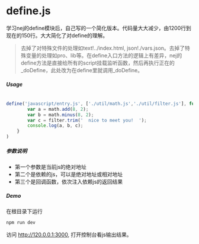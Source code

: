 # define.js
学习nej的define模块后，自己写的一个简化版本。代码量大大减少，由1200行到现在的150行。大大简化了对define的理解。

> 去掉了对特殊文件的处理如text!../index.html, json!./vars.json。去掉了特殊变量的处理如pro、lib等。在define入口方法的逻辑上有差异，nej的define方法是直接给所有的script挂载监听函数，然后再执行正在的_doDefine，此处改为在define里就调用_doDefine。

##### Usage

```javascript

define('javascript/entry.js', ['./util/math.js','./util/filter.js'], function(math, filter) {
        var a = math.add(8, 2);
        var b = math.minus(8, 2);
        var c = filter.trim('  nice to meet you!  ');
        console.log(a, b, c);
    }
)
```

##### 参数说明
- 第一个参数是当前js的绝对地址
- 第二个是依赖的js，可以是绝对地址或相对地址
- 第三个是回调函数，依次注入依赖js的返回结果


##### Demo
在根目录下运行
```bash
npm run dev
```
访问 http://120.0.0.1:3000, 打开控制台看js输出结果。